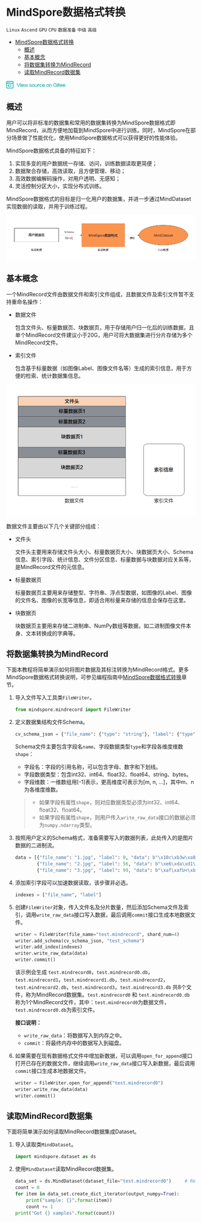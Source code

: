 # MindSpore数据格式转换

 `Linux` `Ascend` `GPU` `CPU` `数据准备` `中级` `高级`

<!-- TOC depthFrom:1 depthTo:6 withLinks:1 updateOnSave:1 orderedList:0 -->

- [MindSpore数据格式转换](#mindspore数据格式转换)
	- [概述](#概述)
	- [基本概念](#基本概念)
	- [将数据集转换为MindRecord](#将数据集转换为mindrecord)
	- [读取MindRecord数据集](#读取MindRecord数据集)

<!-- /TOC -->

<a href="https://gitee.com/mindspore/docs/blob/master/tutorials/source_zh_cn/advanced_use/dataset_conversion.md" target="_blank"><img src="../_static/logo_source.png"></a>

## 概述

用户可以将非标准的数据集和常用的数据集转换为MindSpore数据格式即MindRecord，从而方便地加载到MindSpore中进行训练。同时，MindSpore在部分场景做了性能优化，使用MindSpore数据格式可以获得更好的性能体验。   

MindSpore数据格式具备的特征如下：  
1. 实现多变的用户数据统一存储、访问，训练数据读取更简便；
2. 数据聚合存储，高效读取，且方便管理、移动；
3. 高效数据编解码操作，对用户透明、无感知；
4. 灵活控制分区大小，实现分布式训练。

MindSpore数据格式的目标是归一化用户的数据集，并进一步通过MindDataset实现数据的读取，并用于训练过程。

![data_conversion_concept](./images/data_conversion_concept.png)

## 基本概念

一个MindRecord文件由数据文件和索引文件组成，且数据文件及索引文件暂不支持重命名操作：

- 数据文件

    包含文件头、标量数据页、块数据页，用于存储用户归一化后的训练数据，且单个MindRecord文件建议小于20G，用户可将大数据集进行分片存储为多个MindRecord文件。

- 索引文件

    包含基于标量数据（如图像Label、图像文件名等）生成的索引信息，用于方便的检索、统计数据集信息。

![mindrecord](./images/mindrecord.png)

数据文件主要由以下几个关键部分组成：

- 文件头

    文件头主要用来存储文件头大小、标量数据页大小、块数据页大小、Schema信息、索引字段、统计信息、文件分区信息、标量数据与块数据对应关系等，是MindRecord文件的元信息。

- 标量数据页

    标量数据页主要用来存储整型、字符串、浮点型数据，如图像的Label、图像的文件名、图像的长宽等信息，即适合用标量来存储的信息会保存在这里。

- 块数据页

    块数据页主要用来存储二进制串、NumPy数组等数据，如二进制图像文件本身、文本转换成的字典等。

## 将数据集转换为MindRecord

下面本教程将简单演示如何将图片数据及其标注转换为MindRecord格式。更多MindSpore数据格式转换说明，可参见编程指南中[MindSpore数据格式转换](https://www.mindspore.cn/api/zh-CN/master/programming_guide/dataset_conversion.html)章节。

1. 导入文件写入工具类`FileWriter`。

    ```python
    from mindspore.mindrecord import FileWriter
    ```

2. 定义数据集结构文件Schema。

    ```python
    cv_schema_json = {"file_name": {"type": "string"}, "label": {"type": "int32"}, "data": {"type": "bytes"}}
    ```

    Schema文件主要包含字段名`name`、字段数据类型`type`和字段各维度维数`shape`：
    - 字段名：字段的引用名称，可以包含字母、数字和下划线。  
    - 字段数据类型：包含int32、int64、float32、float64、string、bytes。
    - 字段维数：一维数组用[-1]表示，更高维度可表示为[m, n, ...]，其中m、n为各维度维数。

    > - 如果字段有属性`shape`，则对应数据类型必须为int32、int64、float32、float64。  
    > - 如果字段有属性`shape`，则用户传入`write_raw_data`接口的数据必须为`numpy.ndarray`类型。  

3. 按照用户定义的Schema格式，准备需要写入的数据列表，此处传入的是图片数据的二进制流。

    ```python
    data = [{"file_name": "1.jpg", "label": 0, "data": b"\x10c\xb3w\xa8\xee$o&<q\x8c\x8e(\xa2\x90\x90\x96\xbc\xb1\x1e\xd4QER\x13?\xff\xd9"},
            {"file_name": "2.jpg", "label": 56, "data": b"\xe6\xda\xd1\xae\x07\xb8>\xd4\x00\xf8\x129\x15\xd9\xf2q\xc0\xa2\x91YFUO\x1dsE1\x1ep"},
            {"file_name": "3.jpg", "label": 99, "data": b"\xaf\xafU<\xb8|6\xbd}\xc1\x99[\xeaj+\x8f\x84\xd3\xcc\xa0,i\xbb\xb9-\xcdz\xecp{T\xb1\xdb"}]
    ```

4. 添加索引字段可以加速数据读取，该步骤非必选。

    ```python
    indexes = ["file_name", "label"]
    ```

5. 创建`FileWriter`对象，传入文件名及分片数量，然后添加Schema文件及索引，调用`write_raw_data`接口写入数据，最后调用`commit`接口生成本地数据文件。

    ```python    
    writer = FileWriter(file_name="test.mindrecord", shard_num=4)
    writer.add_schema(cv_schema_json, "test_schema")
    writer.add_index(indexes)
    writer.write_raw_data(data)
    writer.commit()
    ```

    该示例会生成 `test.mindrecord0`，`test.mindrecord0.db`，`test.mindrecord1`，`test.mindrecord1.db`，`test.mindrecord2`，`test.mindrecord2.db`，`test.mindrecord3`，`test.mindrecord3.db` 共8个文件，称为MindRecord数据集。`test.mindrecord0` 和 `test.mindrecord0.db` 称为1个MindRecord文件，其中：`test.mindrecord0`为数据文件，`test.mindrecord0.db`为索引文件。

    **接口说明：**
    - `write_raw_data`：将数据写入到内存之中。  
    - `commit`：将最终内存中的数据写入到磁盘。

6. 如果需要在现有数据格式文件中增加新数据，可以调用`open_for_append`接口打开已存在的数据文件，继续调用`write_raw_data`接口写入新数据，最后调用`commit`接口生成本地数据文件。

    ```python
    writer = FileWriter.open_for_append("test.mindrecord0")
    writer.write_raw_data(data)
    writer.commit()
    ```

## 读取MindRecord数据集

下面将简单演示如何读取MindRecord数据集成Dataset。

1. 导入读取类`MindDataset`。

    ```python
    import mindspore.dataset as ds
    ```

2. 使用`MindDataset`读取MindRecord数据集。

    ```python
    data_set = ds.MindDataset(dataset_file="test.mindrecord0")     # Read full data set
    count = 0
    for item in data_set.create_dict_iterator(output_numpy=True):
        print("sample: {}".format(item))
        count += 1
    print("Got {} samples".format(count))
    ```
